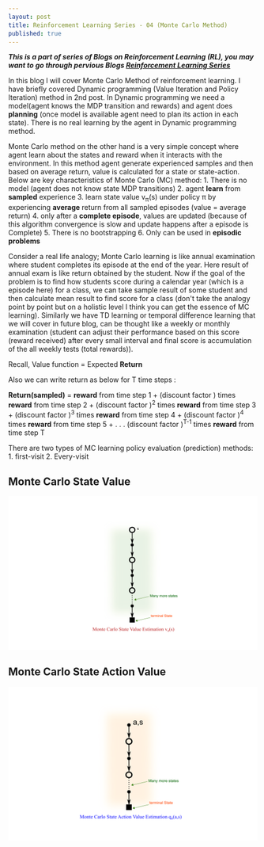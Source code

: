 ```yaml
---
layout: post
title: Reinforcement Learning Series - 04 (Monte Carlo Method)
published: true
---
```


_**This is a part of series of Blogs on Reinforcement Learning (RL), you may want to go through pervious Blogs [Reinforcement Learning Series](https://baijayantaroy.github.io/)**_

In this blog I will cover Monte Carlo Method of reinforcement learning. I have briefly covered Dynamic programming (Value Iteration and Policy Iteration) method in 2nd post. In Dynamic programming we need a model(agent knows the MDP transition and rewards) and agent does **planning** (once model is available agent need to plan its action in each state). There is no real learning by the agent in Dynamic programming method.

Monte Carlo method on the other hand is a very simple concept where agent learn about the states and reward when it interacts with the environment. In this method agent generate experienced samples and then based on average return, value is calculated for a state or state-action. Below are key characteristics of Monte Carlo (MC) method:
    1. There is no model (agent does not know state MDP transitions)
    2. agent **learn** from **sampled** experience
    3. learn state value v<sub>π</sub>(s) under policy π by experiencing **average** return from all sampled episodes (value = average return)
    4. only after a **complete episode**, values are updated (because of this algorithm convergence is slow and update happens after a episode is Complete)
    5. There is no bootstrapping
    6. Only can be used in **episodic problems**

Consider a real life analogy; Monte Carlo learning is like annual examination where student completes its episode at the end of the year. Here result of annual exam is like return obtained by the student. Now if the goal of the problem is to find how students score during a calendar year (which is a episode here) for a class, we can take sample result of some student and then calculate mean result to find score for a class (don't take the analogy point by point but on a holistic level I think you can get the essence of MC learning). Similarly we have TD learning  or temporal difference learning that we will cover in future blog, can be thought like a weekly or monthly examination (student can adjust their performance based on this score (reward received) after every small interval and final score is accumulation of the all weekly tests (total rewards)).

Recall, Value function = Expected **Return**

Also we can write return as below for T time steps :

**Return(sampled)** = **reward** from time step 1 +
             (discount factor ) times **reward** from time step 2 +
             (discount factor )<sup>2</sup> times **reward** from time step 3 +
             (discount factor )<sup>3</sup> times **reward** from time step 4 +
             (discount factor )<sup>4</sup> times **reward** from time step 5 +
             .
             .
             .
             (discount factor )<sup>T-1</sup> times **reward** from time step T

There are two types of MC learning policy evaluation (prediction) methods:
    1. first-visit
    2. Every-visit


## **Monte Carlo State Value**
![Backup Diagram MC State Value](/images/backup6.png "Backup Diagram MC State Value")
## **Monte Carlo State Action Value**
![Backup Diagram MC State Action Value](/images/backup7.png "Backup Diagram MC State Action Value")
